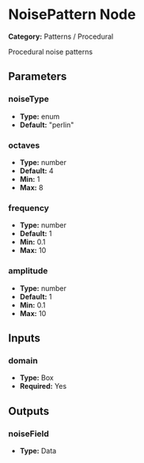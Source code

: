 
# NoisePattern Node

**Category:** Patterns / Procedural

Procedural noise patterns

## Parameters


### noiseType
- **Type:** enum
- **Default:** "perlin"





### octaves
- **Type:** number
- **Default:** 4
- **Min:** 1
- **Max:** 8



### frequency
- **Type:** number
- **Default:** 1
- **Min:** 0.1
- **Max:** 10



### amplitude
- **Type:** number
- **Default:** 1
- **Min:** 0.1
- **Max:** 10



## Inputs


### domain
- **Type:** Box
- **Required:** Yes



## Outputs


### noiseField
- **Type:** Data




